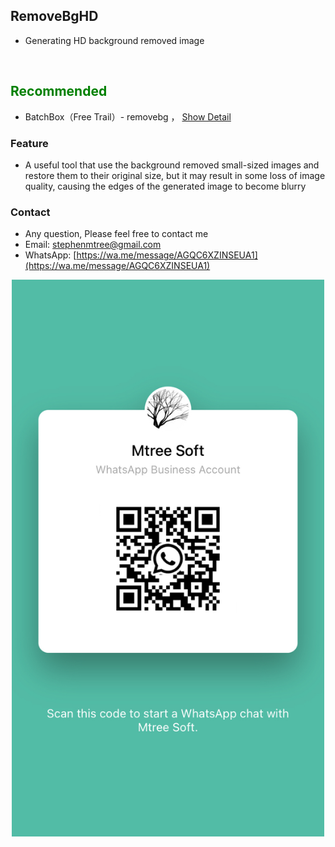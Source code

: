 
## RemoveBgHD
- Generating HD background removed image
<br>

## <font color=green>Recommended</font>
- BatchBox（Free Trail）- removebg ， [Show Detail](../bbox/info)

### <green>Feature
- A useful tool that use the background removed small-sized images and restore them to their original size, but it may result in some loss of image quality, causing the edges of the generated image to become blurry

### <green>Contact
- Any question, Please feel free to contact me
- Email: stephenmtree@gmail.com
- WhatsApp: [https://wa.me/message/AGQC6XZINSEUA1](https://wa.me/message/AGQC6XZINSEUA1)

<center><img src="../../assets/wa/waqr.jpeg" width="500px"></center>
